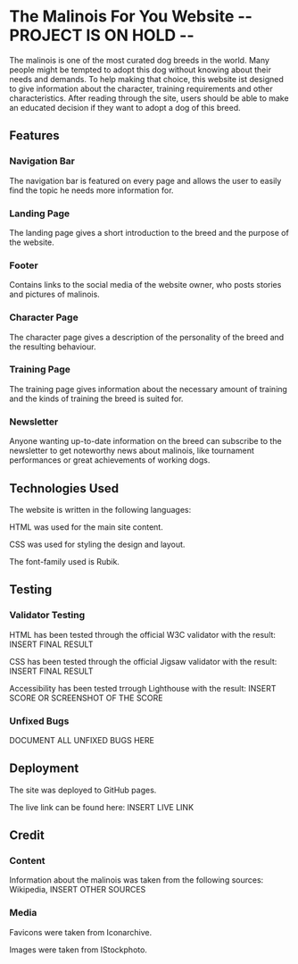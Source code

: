 # The Malinois For You Website -- PROJECT IS ON HOLD --

The malinois is one of the most curated dog breeds in the world. Many people might be tempted to adopt this dog without knowing about their needs and demands. To help making that choice, this website ist designed to give information about the character, training requirements and other characteristics. After reading through the site, users should be able to make an educated decision if they want to adopt a dog of this breed.

## Features

### Navigation Bar

The navigation bar is featured on every page and allows the user to easily find the topic he needs more information for.

### Landing Page

The landing page gives a short introduction to the breed and the purpose of the website.

### Footer

Contains links to the social media of the website owner, who posts stories and pictures of malinois.

### Character Page

The character page gives a description of the personality of the breed and the resulting behaviour.

### Training Page

The training page gives information about the necessary amount of training and the kinds of training the breed is suited for.

### Newsletter

Anyone wanting up-to-date information on the breed can subscribe to the newsletter to get noteworthy news about malinois, like tournament performances or great achievements of working dogs.

## Technologies Used

The website is written in the following languages:

HTML was used for the main site content.

CSS was used for styling the design and layout.

The font-family used is Rubik.

## Testing

### Validator Testing

HTML has been tested through the official W3C validator with the result: INSERT FINAL RESULT

CSS has been tested through the official Jigsaw validator with the result: INSERT FINAL RESULT

Accessibility has been tested trrough Lighthouse with the result: INSERT SCORE OR SCREENSHOT OF THE SCORE

### Unfixed Bugs

DOCUMENT ALL UNFIXED BUGS HERE

## Deployment

The site was deployed to GitHub pages.

The live link can be found here: INSERT LIVE LINK

## Credit

### Content

Information about the malinois was taken from the following sources: Wikipedia, INSERT OTHER SOURCES

### Media

Favicons were taken from Iconarchive.

Images were taken from IStockphoto.
